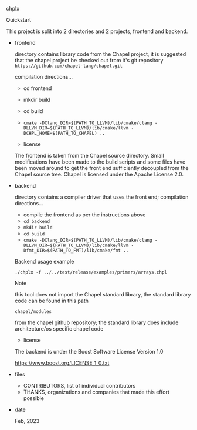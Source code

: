 chplx

Quickstart

This project is split into 2 directories and 2 projects, frontend and backend.

- frontend

  directory contains library code from the Chapel project, it is suggested that the chapel
  project be checked out from it's git repository `https://github.com/chapel-lang/chapel.git`

  compilation directions...

  - cd frontend
  - mkdir build
  - cd build
  - `cmake -DClang_DIR=$(PATH_TO_LLVM)/lib/cmake/clang -DLLVM_DIR=$(PATH_TO_LLVM)/lib/cmake/llvm -DCHPL_HOME=$(PATH_TO_CHAPEL) ..`

  - license

  The frontend is taken from the Chapel source directory. Small modifications have been made to the build scripts and
  some files have been moved around to get the front end sufficiently decoupled from the Chapel source tree. Chapel
  is licensed under the Apache License 2.0.

- backend

  directory contains a compiler driver that uses the front end; compilation directions...

  - compile the frontend as per the instructions above
  - `cd backend`
  - `mkdir build`
  - `cd build`
  - `cmake -DClang_DIR=$(PATH_TO_LLVM)/lib/cmake/clang -DLLVM_DIR=$(PATH_TO_LLVM)/lib/cmake/llvm -Dfmt_DIR=$(PATH_TO_FMT)/lib/cmake/fmt ..`

  Backend usage example

  `./chplx -f ../../test/release/examples/primers/arrays.chpl`

  Note

  this tool does not import the Chapel standard library, the standard library code can be found in this path 

  `chapel/modules`

  from the chapel github repository; the standard library does
  include architecture/os specific chapel code

  - license 
  
  The backend is under the Boost Software License Version 1.0

  https://www.boost.org/LICENSE_1_0.txt

- files

  - CONTRIBUTORS, list of individual contributors
  - THANKS, organizations and companies that made this effort possible

- date

  Feb, 2023
